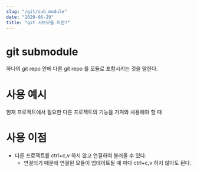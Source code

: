 ```yaml
---
slug: "/git/sub_module"
date: "2020-06-29"
title: "git 서브모듈 이란?"
---
```


# git submodule
하나의 git repo 안에 다른 git repo 를 모듈로 포함시키는 것을 말한다.

# 사용 예시
현재 프로젝트에서 필요한 다른 프로젝트의 기능을 가져와 사용해야 할 때

# 사용 이점
- 다른 프로젝트를 ctrl+c,v 하지 않고 연결하여 불러올 수 있다.
    - 연결되기 때문에 연결된 모듈이 업데이트될 때 마다 ctrl+c,v 하지 않아도 된다.